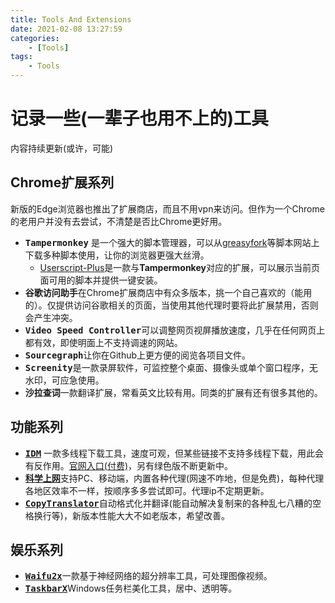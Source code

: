 ```yaml
---
title: Tools And Extensions
date: 2021-02-08 13:27:59
categories:
    - [Tools]
tags:
    - Tools
---
```


# 记录一些(一辈子也用不上的)工具
内容持续更新(或许，可能)

<!-- more -->

## Chrome扩展系列
新版的Edge浏览器也推出了扩展商店，而且不用vpn来访问。但作为一个Chrome的老用户并没有去尝试，不清楚是否比Chrome更好用。   
* <kbd>**Tampermonkey**</kbd> 是一个强大的脚本管理器，可以从[greasyfork](https://greasyfork.org/zh-CN)等脚本网站上下载多种脚本使用，让你的浏览器更强大丝滑。
  * [Userscript-Plus](https://github.com/jae-jae/Userscript-Plus)是一款与**Tampermonkey**对应的扩展，可以展示当前页面可用的脚本并提供一键安装。
* <kbd>**谷歌访问助手**</kbd>在Chrome扩展商店中有众多版本，挑一个自己喜欢的（能用的）。仅提供访问谷歌相关的页面，当使用其他代理时要将此扩展禁用，否则会产生冲突。
* <kbd>**Video Speed Controller**</kbd>可以调整网页视屏播放速度，几乎在任何网页上都有效，即使明面上不支持调速的网站。
* <kbd>**Sourcegraph**</kbd>让你在Github上更方便的阅览各项目文件。
* <kbd>**Screenity**</kbd>是一款录屏软件，可监控整个桌面、摄像头或单个窗口程序，无水印，可应急使用。
* <kbd>**沙拉查词**</kbd>一款翻译扩展，常看英文比较有用。同类的扩展有还有很多其他的。

## 功能系列
* <kbd>[**IDM**]((http://www.internetdownloadmanager.com/))</kbd> 一款多线程下载工具，速度可观，但某些链接不支持多线程下载，用此会有反作用。[官网入口(付费)](http://www.internetdownloadmanager.com/)，另有绿色版不断更新中。
* <kbd>[**科学上网**](https://github.com/bannedbook/fanqiang)</kbd>支持PC、移动端，内置各种代理(网速不咋地，但是免费)，每种代理各地区效率不一样，按顺序多多尝试即可。代理ip不定期更新。
* <kbd>[**CopyTranslator**](https://github.com/CopyTranslator/CopyTranslator)</kbd>自动格式化并翻译(能自动解决复制来的各种乱七八糟的空格换行等)，新版本性能大大不如老版本，希望改善。

## 娱乐系列
* <kbd>[**Waifu2x**](https://github.com/AaronFeng753/Waifu2x-Extension-GUI)</kbd>一款基于神经网络的超分辨率工具，可处理图像视频。
* <kbd>[**TaskbarX**](https://github.com/ChrisAnd1998/TaskbarX)</kbd>Windows任务栏美化工具，居中、透明等。